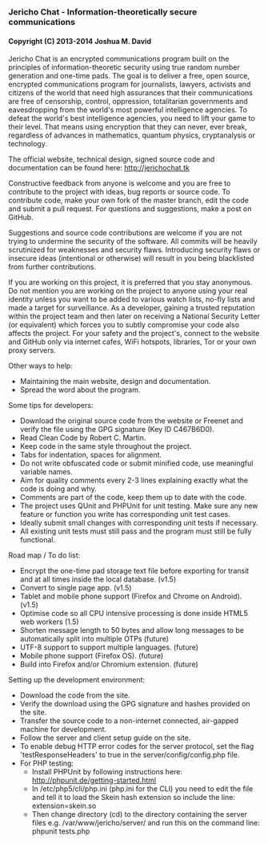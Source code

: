 ### Jericho Chat - Information-theoretically secure communications
#### Copyright (C) 2013-2014  Joshua M. David


Jericho Chat is an encrypted communications program built on the principles of information-theoretic security using true random number generation and one-time pads. The goal is to deliver a free, open source, encrypted communications program for journalists, lawyers, activists and citizens of the world that need high assurances that their communications are free of censorship, control, oppression, totalitarian governments and eavesdropping from the world's most powerful intelligence agencies. To defeat the world's best intelligence agencies, you need to lift your game to their level. That means using encryption that they can never, ever break, regardless of advances in mathematics, quantum physics, cryptanalysis or technology.

The official website, technical design, signed source code and documentation can be found here:
http://jerichochat.tk

Constructive feedback from anyone is welcome and you are free to contribute to the project with ideas, bug reports or source code. To contribute code, make your own fork of the master branch, edit the code and submit a pull request. For questions and suggestions, make a post on GitHub.

Suggestions and source code contributions are welcome if you are not trying to undermine the security of the software. All commits will be heavily scrutinized for weaknesses and security flaws. Introducing security flaws or insecure ideas (intentional or otherwise) will result in you being blacklisted from further contributions.

If you are working on this project, it is preferred that you stay anonymous. Do not mention you are working on the project to anyone using your real identity unless you want to be added to various watch lists, no-fly lists and made a target for surveillance. As a developer, gaining a trusted reputation within the project team and then later on receiving a National Security Letter (or equivalent) which forces you to subtly compromise your code also affects the project. For your safety and the project's, connect to the website and GitHub only via internet cafes, WiFi hotspots, libraries, Tor or your own proxy servers.

Other ways to help:
- Maintaining the main website, design and documentation.
- Spread the word about the program.

Some tips for developers:
- Download the original source code from the website or Freenet and verify the file using the GPG signature (Key ID C467B6D0).
- Read Clean Code by Robert C. Martin.
- Keep code in the same style throughout the project.
- Tabs for indentation, spaces for alignment.
- Do not write obfuscated code or submit minified code, use meaningful variable names.
- Aim for quality comments every 2-3 lines explaining exactly what the code is doing and why.
- Comments are part of the code, keep them up to date with the code.
- The project uses QUnit and PHPUnit for unit testing. Make sure any new feature or function you write has corresponding unit test cases.
- Ideally submit small changes with corresponding unit tests if necessary.
- All existing unit tests must still pass and the program must still be fully functional.

Road map / To do list:
- Encrypt the one-time pad storage text file before exporting for transit and at all times inside the local database. (v1.5)
- Convert to single page app. (v1.5)
- Tablet and mobile phone support (Firefox and Chrome on Android). (v1.5)
- Optimise code so all CPU intensive processing is done inside HTML5 web workers (1.5)
- Shorten message length to 50 bytes and allow long messages to be automatically split into multiple OTPs (future)
- UTF-8 support to support multiple languages. (future)
- Mobile phone support (Firefox OS). (future)
- Build into Firefox and/or Chromium extension. (future)

Setting up the development environment:
- Download the code from the site.
- Verify the download using the GPG signature and hashes provided on the site.
- Transfer the source code to a non-internet connected, air-gapped machine for development.
- Follow the server and client setup guide on the site.
- To enable debug HTTP error codes for the server protocol, set the flag 'testResponseHeaders' to true in the server/config/config.php file.
- For PHP testing:
  - Install PHPUnit by following instructions here:
    http://phpunit.de/getting-started.html
  - In /etc/php5/cli/php.ini (php.ini for the CLI) you need to edit the file and tell it to load the Skein hash extension so include the line:
    extension=skein.so
  - Then change directory (cd) to the directory containing the server files e.g. /var/www/jericho/server/ and run this on the command line:
    phpunit tests.php

